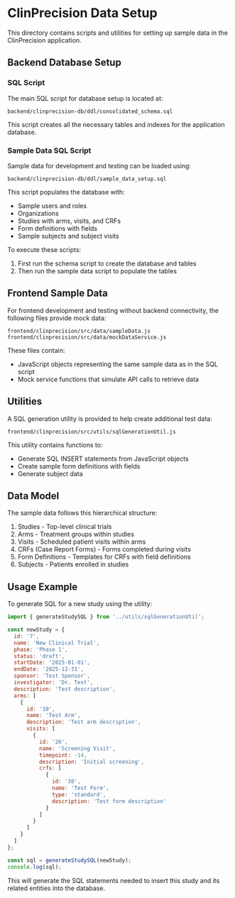 # ClinPrecision Data Setup

This directory contains scripts and utilities for setting up sample data in the ClinPrecision application.

## Backend Database Setup

### SQL Script

The main SQL script for database setup is located at:

```
backend/clinprecision-db/ddl/consolidated_schema.sql
```

This script creates all the necessary tables and indexes for the application database.

### Sample Data SQL Script

Sample data for development and testing can be loaded using:

```
backend/clinprecision-db/ddl/sample_data_setup.sql
```

This script populates the database with:
- Sample users and roles
- Organizations
- Studies with arms, visits, and CRFs
- Form definitions with fields
- Sample subjects and subject visits

To execute these scripts:

1. First run the schema script to create the database and tables
2. Then run the sample data script to populate the tables

## Frontend Sample Data

For frontend development and testing without backend connectivity, the following files provide mock data:

```
frontend/clinprecision/src/data/sampleData.js
frontend/clinprecision/src/data/mockDataService.js
```

These files contain:
- JavaScript objects representing the same sample data as in the SQL script
- Mock service functions that simulate API calls to retrieve data

## Utilities

A SQL generation utility is provided to help create additional test data:

```
frontend/clinprecision/src/utils/sqlGenerationUtil.js
```

This utility contains functions to:
- Generate SQL INSERT statements from JavaScript objects
- Create sample form definitions with fields
- Generate subject data

## Data Model

The sample data follows this hierarchical structure:

1. Studies - Top-level clinical trials
2. Arms - Treatment groups within studies
3. Visits - Scheduled patient visits within arms
4. CRFs (Case Report Forms) - Forms completed during visits
5. Form Definitions - Templates for CRFs with field definitions
6. Subjects - Patients enrolled in studies

## Usage Example

To generate SQL for a new study using the utility:

```javascript
import { generateStudySQL } from '../utils/sqlGenerationUtil';

const newStudy = {
  id: '7',
  name: 'New Clinical Trial',
  phase: 'Phase 1',
  status: 'draft',
  startDate: '2025-01-01',
  endDate: '2025-12-31',
  sponsor: 'Test Sponsor',
  investigator: 'Dr. Test',
  description: 'Test description',
  arms: [
    {
      id: '10',
      name: 'Test Arm',
      description: 'Test arm description',
      visits: [
        {
          id: '20',
          name: 'Screening Visit',
          timepoint: -14,
          description: 'Initial screening',
          crfs: [
            {
              id: '30',
              name: 'Test Form',
              type: 'standard',
              description: 'Test form description'
            }
          ]
        }
      ]
    }
  ]
};

const sql = generateStudySQL(newStudy);
console.log(sql);
```

This will generate the SQL statements needed to insert this study and its related entities into the database.
